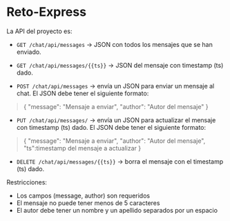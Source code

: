 # Reto-Express
La API del proyecto es:

* `GET /chat/api/messages` -> JSON con todos los mensajes que se han enviado.

* `GET /chat/api/messages/{{ts}}` -> JSON del mensaje con timestamp (ts) dado.

* `POST /chat/api/messages` -> envía un JSON para enviar un mensaje al chat. El JSON debe tener el siguiente formato:

> { "message": "Mensaje a enviar", "author": "Autor del mensaje" }

* `PUT /chat/api/messages/` -> envía un JSON para actualizar el mensaje con timestamp (ts) dado. El JSON debe tener el siguiente formato:

> { "message": "Mensaje a enviar", "author": "Autor del mensaje", "ts":timestamp del mensaje a actualizar }

* `DELETE /chat/api/messages/{{ts}}` -> borra el mensaje con el timestamp (ts) dado.

Restricciones:

* Los campos (message, author) son requeridos
* El mensaje no puede tener menos de 5 caracteres
* El autor debe tener un nombre y un apellido separados por un espacio
